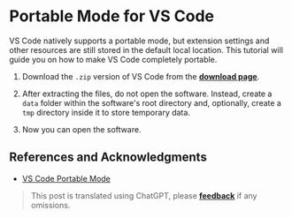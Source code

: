 # Portable Mode for VS Code

VS Code natively supports a portable mode, but extension settings and other resources are still stored in the default local location. This tutorial will guide you on how to make VS Code completely portable.

1. Download the `.zip` version of VS Code from the [**download page**](https://code.visualstudio.com/#alt-downloads).

2. After extracting the files, do not open the software. Instead, create a `data` folder within the software's root directory and, optionally, create a `tmp` directory inside it to store temporary data.

3. Now you can open the software.

## References and Acknowledgments

- [VS Code Portable Mode](https://blog.2dm.top/2018/12/29/vscode%E4%BE%BF%E6%90%BA%E5%BC%8F%E6%A8%A1%E5%BC%8F/)

> This post is translated using ChatGPT, please [**feedback**](https://github.com/linyuxuanlin/Wiki_MkDocs/issues/new) if any omissions.